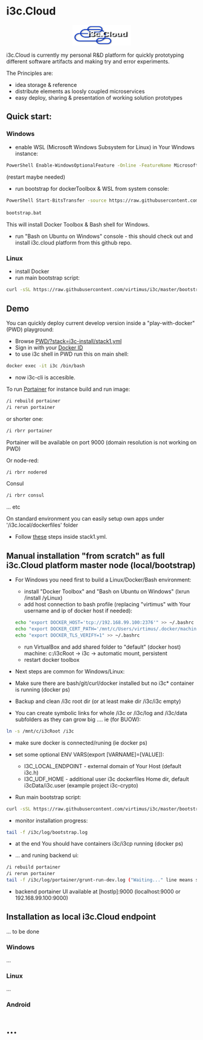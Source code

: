 # i3c.Cloud

<p align="center">
  <img title="i3c.Cloud" width="155px" height="55px" src="https://raw.githubusercontent.com/virtimus/i3c/master/assets/images/i3c-logo-black.svg?sanitize=true">
</p>

i3c.Cloud is currently my personal R&D platform for quickly prototyping different software artifacts and making try and error experiments.

The Principles are:

- idea storage & reference
- distribute elements as loosly coupled microservices
- easy deploy, sharing & presentation of working solution prototypes

## Quick start:

### Windows



- enable WSL (Microsoft Windows Subsystem for Linux) in Your Windows instance:

```bash
PowerShell Enable-WindowsOptionalFeature -Online -FeatureName Microsoft-Windows-Subsystem-Linux
```
(restart maybe needed)

- run bootstrap for dockerToolbox & WSL from system console: 

```bash
PowerShell Start-BitsTransfer -source https://raw.githubusercontent.com/virtimus/i3c/master/bootstrap.bat -destination bootstrap.bat

bootstrap.bat
```
This will install Docker Toolbox & Bash shell for Windows.

- run "Bash on Ubuntu on Windows" console - this should check out and install i3c.cloud platform from this github repo.

### Linux

- install Docker
- run main bootstrap script:
```bash
curl -sSL https://raw.githubusercontent.com/virtimus/i3c/master/bootstrap.sh | bash
```

## Demo

You can quickly deploy current develop version inside a "play-with-docker" (PWD) playground:

- Browse [PWD/?stack=i3c-install/stack1.yml](http://play-with-docker.com/?stack=https://raw.githubusercontent.com/virtimus/i3c/master/i3c-install/stack1.yml)
- Sign in with your [Docker ID](https://docs.docker.com/docker-id)
- to use i3c shell in PWD run this on main shell:
```bash
docker exec -it i3c /bin/bash
```
- now i3c-cli is accesible.

To run [Portainer](https://github.com/portainer/portainer) for instance build and run image:

```bash
/i rebuild portainer
/i rerun portainer
```

or shorter one:
```bash
/i rbrr portainer
```
Portainer will be available on port 9000 (domain resolution is not working on PWD)

Or node-red:
```bash
/i rbrr nodered
```
Consul
```bash
/i rbrr consul
```

... etc

On standard environment you can easily setup own apps under '/i3c.local/dockerfiles' folder

- Follow [these](https://raw.githubusercontent.com/virtimus/i3c/master/i3c-install/stack1.yml) steps inside stack1.yml.


## Manual installation "from scratch" as full i3c.Cloud platform master node (local/bootstrap)
- For Windows you need first to build a Linux/Docker/Bash environment: 
    - install "Docker Toolbox" and "Bash on Ubuntu on Windows" (lxrun /install /yLinux) 
    - add host connection to bash profile (replacing "virtimus" with Your username and ip of docker host if needed):
    ```bash
    echo "export DOCKER_HOST='tcp://192.168.99.100:2376'" >> ~/.bashrc
    echo "export DOCKER_CERT_PATH='/mnt/c/Users/virtimus/.docker/machine/machines/default'" >> ~/.bashrc
    echo "export DOCKER_TLS_VERIFY=1" >> ~/.bashrc
    ```
    - run VirtualBox and add shared folder to "default" (docker host) machine: 
    c:/i3cRoot -> i3c -> automatic mount, persistent 
    - restart docker toolbox
    
- Next steps are common for Windows/Linux:    
- Make sure there are bash/git/curl/docker installed but no i3c* container is running (docker ps)
- Backup and clean /i3c root dir (or at least make dir /i3c/i3c empty)
- You can create symbolic links for whole /i3c or /i3c/log and /i3c/data subfolders as they can grow big ....
ie (for BUOW):
```bash
ln -s /mnt/c/i3cRoot /i3c
```
- make sure docker is connected/runing (ie docker ps)

- set some optional ENV VARS(export [VARNAME]=[VALUE]):

  - I3C_LOCAL_ENDPOINT - external domain of Your Host (default i3c.h)
  - I3C_UDF_HOME - additional user i3c dockerfiles Home dir, default i3cData/i3c.user (example project i3c-crypto)

- Run main bootstrap script:
```bash
curl -sSL https://raw.githubusercontent.com/virtimus/i3c/master/bootstrap.sh | bash
```
- monitor installation progress:

```bash
tail -f /i3c/log/bootstrap.log
```

- at the end You should have containers i3c/i3cp running (docker ps)

- ... and runing backend ui:
```bash
/i rebuild portainer
/i rerun portainer
tail -f /i3c/log/portainer/grunt-run-dev.log ("Waiting..." line means success)
```

- backend portainer UI available at [hostIp]:9000 (localhost:9000 or 192.168.99.100:9000)


## Installation as local i3c.Cloud endpoint
... to be done
### Windows
...
### Linux
...
### Android
...
============================
